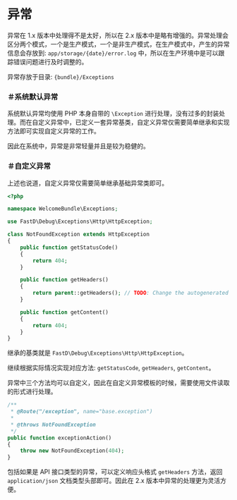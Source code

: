 # 异常

异常在 1.x 版本中处理得不是太好，所以在 2.x 版本中是略有增强的。异常处理会区分两个模式，一个是生产模式，一个是非生产模式，在生产模式中，产生的异常信息会存放到: `app/storage/{date}/error.log` 中，所以在生产环境中是可以跟踪错误问题进行及时调整的。

异常存放于目录: `{bundle}/Exceptions`

### ＃系统默认异常

系统默认异常均使用 PHP 本身自带的 `\Exception` 进行处理，没有过多的封装处理。而在自定义异常中，已定义一套异常基类，自定义异常仅需要简单继承和实现方法即可实现自定义异常的工作。

因此在系统中，异常是非常轻量并且是较为稳健的。

### ＃自定义异常

上述也说道，自定义异常仅需要简单继承基础异常类即可。

```php
<?php

namespace WelcomeBundle\Exceptions;

use FastD\Debug\Exceptions\Http\HttpException;

class NotFoundException extends HttpException
{
    public function getStatusCode()
    {
        return 404;
    }

    public function getHeaders()
    {
        return parent::getHeaders(); // TODO: Change the autogenerated stub
    }

    public function getContent()
    {
        return 404;
    }
}
```

继承的基类就是 `FastD\Debug\Exceptions\Http\HttpException`。

继续根据实际情况实现对应方法: `getStatusCode`, `getHeaders`, `getContent`。

异常中三个方法均可以自定义，因此在自定义异常模板的时候，需要使用文件读取的形式进行处理。

```php
/**
 * @Route("/exception", name="base.exception")
 *
 * @throws NotFoundException
 */
public function exceptionAction()
{
    throw new NotFoundException(404);
}
```

包括如果是 API 接口类型的异常，可以定义响应头格式 `getHeaders` 方法，返回 `application/json` 文档类型头部即可。因此在 2.x 版本中异常的处理更为灵活方便。